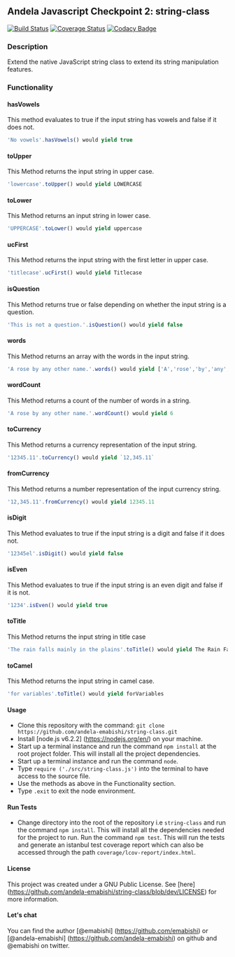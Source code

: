 ## Andela Javascript Checkpoint 2: string-class
[![Build Status](https://travis-ci.org/andela-emabishi/string-class.svg?branch=develop)](https://travis-ci.org/andela-emabishi/string-class) [![Coverage Status](https://coveralls.io/repos/github/andela-emabishi/string-class/badge.svg?branch=develop)](https://coveralls.io/github/andela-emabishi/string-class?branch=develop) [![Codacy Badge](https://api.codacy.com/project/badge/Grade/72b44d673bfb42fab9d4ede9903f12fe)](https://www.codacy.com/app/elizabeth-wakio/string-class?utm_source=github.com&amp;utm_medium=referral&amp;utm_content=andela-emabishi/string-class&amp;utm_campaign=Badge_Grade)

### Description
Extend the native JavaScript string class to extend its string manipulation features.

### Functionality
#### hasVowels
This method evaluates to true if the input string has vowels and false if it does not.

```javaScript
'No vowels'.hasVowels() would yield true
```

#### toUpper
This Method returns the input string in upper case.
```javaScript
'lowercase'.toUpper() would yield LOWERCASE
```

#### toLower
This Method returns an input string in lower case.

```javaScript
'UPPERCASE'.toLower() would yield uppercase
```

#### ucFirst
This Method returns the input string with the first letter in upper case.

```javaScript
'titlecase'.ucFirst() would yield Titlecase
```

#### isQuestion
This Method returns true or false depending on whether the input string is a question.

```javaScript
'This is not a question.'.isQuestion() would yield false
```

#### words
This Method returns an array with the words in the input string.
```javaScript
'A rose by any other name.'.words() would yield ['A','rose','by','any','other','name']
```

#### wordCount
This Method returns a count of the number of words in a string.
```javaScript
'A rose by any other name.'.wordCount() would yield 6
```

#### toCurrency
This Method returns a currency representation of the input string.
```javaScript
'12345.11'.toCurrency() would yield `12,345.11`
```

#### fromCurrency
This Method returns a number representation of the input currency string.
```javaScript
'12,345.11'.fromCurrency() would yield 12345.11
```
#### isDigit
This Method evaluates to true if the input string is a digit and false if it does not.
```javaScript
'12345el'.isDigit() would yield false
```

#### isEven
This Method evaluates to true if the input string is an even digit and false if it is not.
```javaScript
'1234'.isEven() would yield true
```

#### toTitle
This Method returns the input string in title case
```javaScript
'The rain falls mainly in the plains'.toTitle() would yield The Rain Falls Mainly In The Plains
```
#### toCamel
This Method returns the input string in camel case.
```javaScript
'for variables'.toTitle() would yield forVariables
```


#### Usage
* Clone this repository with the command: `git clone https://github.com/andela-emabishi/string-class.git`
* Install [node.js v6.2.2] (https://nodejs.org/en/) on your machine.
* Start up a terminal instance and run the command `npm install` at the root project folder. This will install all the project dependencies.
* Start up a terminal instance and run the command `node`.
* Type `require ('./src/string-class.js')` into the terminal to have access to the source file.
* Use the methods as above in the Functionality section.
* Type `.exit` to exit the node environment.

#### Run Tests
* Change directory into the root of the repository i.e `string-class` and run the command `npm install`. This will install all the dependencies needed for the project to run.
Run the command `npm test`. This will run the tests and generate an istanbul test coverage report which can also be accessed through the path `coverage/lcov-report/index.html`.

#### License
This project was created under a GNU Public License. See [here] (https://github.com/andela-emabishi/string-class/blob/dev/LICENSE) for more information.

#### Let's chat
You can find the author [@emabishi] (https://github.com/emabishi) or [@andela-emabishi] (https://github.com/andela-emabishi) on github and @emabishi on twitter.
